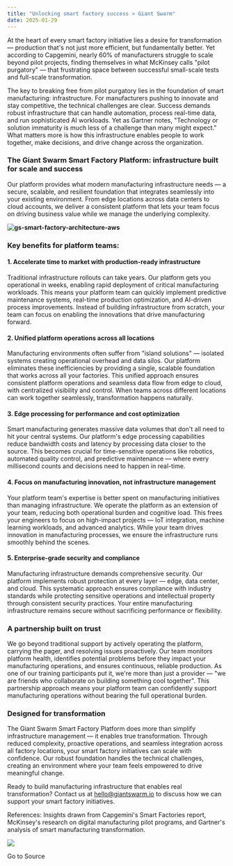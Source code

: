 ```yaml
---
title: "Unlocking smart factory success » Giant Swarm"
date: 2025-01-29
---
```


At the heart of every smart factory initiative lies a desire for transformation — production that's not just more efficient, but fundamentally better. Yet according to Capgemini, nearly 60% of manufacturers struggle to scale beyond pilot projects, finding themselves in what McKinsey calls "pilot purgatory" — that frustrating space between successful small-scale tests and full-scale transformation.

The key to breaking free from pilot purgatory lies in the foundation of smart manufacturing: infrastructure. For manufacturers pushing to innovate and stay competitive, the technical challenges are clear. Success demands robust infrastructure that can handle automation, process real-time data, and run sophisticated AI workloads. Yet as Gartner notes, "Technology or solution immaturity is much less of a challenge than many might expect." What matters more is how this infrastructure enables people to work together, make decisions, and drive change across the organization.

### **The Giant Swarm Smart Factory Platform: infrastructure built for scale and success**

Our platform provides what modern manufacturing infrastructure needs — a secure, scalable, and resilient foundation that integrates seamlessly into your existing environment. From edge locations across data centers to cloud accounts, we deliver a consistent platform that lets your team focus on driving business value while we manage the underlying complexity.

**![gs-smart-factory-architecture-aws](https://www.giantswarm.io/hs-fs/hubfs/gs-smart-factory-architecture-aws.png?width=3358&height=2466&name=gs-smart-factory-architecture-aws.png)**

### **Key benefits for platform teams:**

#### **1\. Accelerate time to market with production-ready infrastructure**

Traditional infrastructure rollouts can take years. Our platform gets you operational in weeks, enabling rapid deployment of critical manufacturing workloads. This means your platform team can quickly implement predictive maintenance systems, real-time production optimization, and AI-driven process improvements. Instead of building infrastructure from scratch, your team can focus on enabling the innovations that drive manufacturing forward.

#### **2\. Unified platform operations across all locations**

Manufacturing environments often suffer from "island solutions" — isolated systems creating operational overhead and data silos. Our platform eliminates these inefficiencies by providing a single, scalable foundation that works across all your factories. This unified approach ensures consistent platform operations and seamless data flow from edge to cloud, with centralized visibility and control. When teams across different locations can work together seamlessly, transformation happens naturally.

#### **3\. Edge processing for performance and cost optimization**

Smart manufacturing generates massive data volumes that don't all need to hit your central systems. Our platform's edge processing capabilities reduce bandwidth costs and latency by processing data closer to the source. This becomes crucial for time-sensitive operations like robotics, automated quality control, and predictive maintenance — where every millisecond counts and decisions need to happen in real-time.

#### **4\. Focus on manufacturing innovation, not infrastructure management**

Your platform team's expertise is better spent on manufacturing initiatives than managing infrastructure. We operate the platform as an extension of your team, reducing both operational burden and cognitive load. This frees your engineers to focus on high-impact projects — IoT integration, machine learning workloads, and advanced analytics. While your team drives innovation in manufacturing processes, we ensure the infrastructure runs smoothly behind the scenes.

#### **5\. Enterprise-grade security and compliance**

Manufacturing infrastructure demands comprehensive security. Our platform implements robust protection at every layer — edge, data center, and cloud. This systematic approach ensures compliance with industry standards while protecting sensitive operations and intellectual property through consistent security practices. Your entire manufacturing infrastructure remains secure without sacrificing performance or flexibility.

### **A partnership built on trust**

We go beyond traditional support by actively operating the platform, carrying the pager, and resolving issues proactively. Our team monitors platform health, identifies potential problems before they impact your manufacturing operations, and ensures continuous, reliable production. As one of our training participants put it, we're more than just a provider — "we are friends who collaborate on building something cool together". This partnership approach means your platform team can confidently support manufacturing operations without bearing the full operational burden.

### **Designed for transformation**

The Giant Swarm Smart Factory Platform does more than simplify infrastructure management — it enables true transformation. Through reduced complexity, proactive operations, and seamless integration across all factory locations, your smart factory initiatives can scale with confidence. Our robust foundation handles the technical challenges, creating an environment where your team feels empowered to drive meaningful change.

Ready to build manufacturing infrastructure that enables real transformation? Contact us at hello@giantswarm.io to discuss how we can support your smart factory initiatives.

References: Insights drawn from Capgemini's Smart Factories report, McKinsey's research on digital manufacturing pilot programs, and Gartner's analysis of smart manufacturing transformation.

![](https://track.hubspot.com/__ptq.gif?a=430224&k=14&r=https%3A%2F%2Fwww.giantswarm.io%2Fblog%2Funlocking-smart-factory-success&bu=https%253A%252F%252Fwww.giantswarm.io%252Fblog&bvt=rss)

Go to Source
